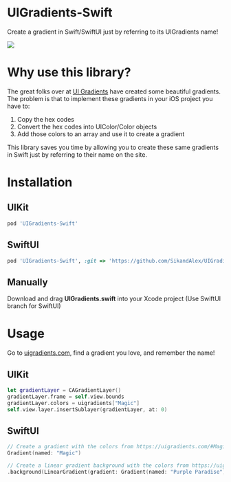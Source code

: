 # UIGradients-Swift
Create a gradient in Swift/SwiftUI just by referring to its UIGradients name!

![](https://lh3.googleusercontent.com/N_0BrJuDJj5S-GNlP_ns6kD0PFdOkCe4Y-lJosy6xZYMaxhku7AKCfG6hpf-NVhEkwTTuy7Rl7N7gAOxVx-qt3GBYrAxi6V4sBwK-xCvgfckzR9FxRUOGZY9PlfHardIQiqkYWsAlWE=w2400)

# Why use this library?
The great folks over at [UI Gradients](uigradients.com) have created some beautiful gradients. The problem is that to implement these gradients in your iOS project you have to:

1. Copy the hex codes
2. Convert the hex codes into UIColor/Color objects
3. Add those colors to an array and use it to create a gradient

This library saves you time by allowing you to create these same gradients in Swift just by referring to their name on the site.

# Installation 

## UIKit
```ruby
pod 'UIGradients-Swift'
```

## SwiftUI
```ruby
pod 'UIGradients-Swift', :git => 'https://github.com/SikandAlex/UIGradients-Swift.git', :branch => 'SwiftUI'
```

## Manually 
Download and drag **UIGradients.swift** into your Xcode project
(Use SwiftUI branch for SwiftUI)

# Usage
Go to [uigradients.com](uigradients.com), find a gradient you love, and remember the name!

## UIKit
```swift
let gradientLayer = CAGradientLayer()
gradientLayer.frame = self.view.bounds
gradientLayer.colors = uigradients["Magic"]
self.view.layer.insertSublayer(gradientLayer, at: 0)
```
## SwiftUI
```swift
// Create a gradient with the colors from https://uigradients.com/#Magic
Gradient(named: "Magic")

// Create a linear gradient background with the colors from https://uigradients.com/#PurpleParadise
.background(LinearGradient(gradient: Gradient(named: "Purple Paradise"), startPoint: .top, endPoint: .bottom))
```



